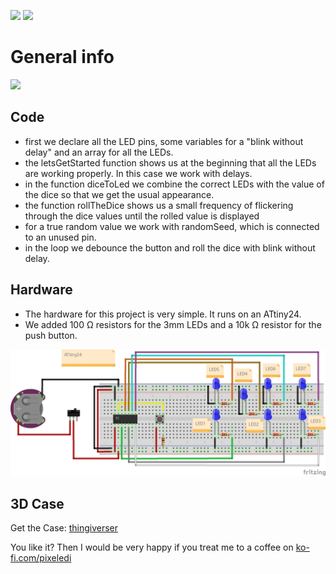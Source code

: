 <img src="https://img.shields.io/badge/-ATtiny%20Project-blue.svg?&amp;style=flat-square&amp" style="max-width: 100%;"> <img src="https://img.shields.io/badge/-PlattformIO-orange.svg?&amp;style=flat-square&amp" style="max-width: 100%;">


# General info
[![](https://yt-embed.live/embed?v=kuYiHbWjCQM)](http://www.youtube.com/watch?v=kuYiHbWjCQM "electronic pocket dice")

## Code
- first we declare all the LED pins, some variables for a "blink without delay" and an array for all the LEDs.
- the letsGetStarted function shows us at the beginning that all the LEDs are working properly. In this case we work with delays. 
- in the function diceToLed we combine the correct LEDs with the value of the dice so that we get the usual appearance. 
- the function rollTheDice shows us a small frequency of flickering through the dice values until the rolled value is displayed
- for a true random value we work with randomSeed, which is connected to an unused pin. 
- in the loop we debounce the button and roll the dice with blink without delay.

## Hardware
- The hardware for this project is very simple. It runs on an ATtiny24.
- We added 100 Ω resistors for the 3mm LEDs and a 10k Ω resistor for the push button. 

![Verdrahtung](https://github.com/pixelEDI/attiny_pocketdice/blob/main/pocketDice_wiring.jpg)


## 3D Case
Get the Case:  [thingiverser](https://www.thingiverse.com/thing:5431985)

You like it? Then I would be very happy if you treat me to a coffee on [ko-fi.com/pixeledi](https://www.ko-fi.com/pixeledi)
